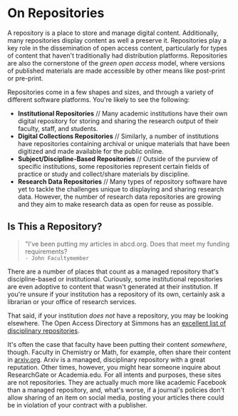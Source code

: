 # On Repositories

A repository is a place to store and manage digital content. Additionally, many repositories display content as well a preserve it. Repositories play a key role in the dissemination of open access content, particularly for types of content that haven't traditionally had distribution platforms. Repositories are also the cornerstone of the *green open access* model, where versions of published materials are made accessible by other means like post-print or pre-print. 

Repositories come in a few shapes and sizes, and through a variety of different software platforms. You're likely to see the following:


- **Institutional Repositories** // Many academic institutions have their own digital repository for storing and sharing the research output of their faculty, staff, and students. 
- **Digital Collections Repositories** // Similarly, a number of institutions have repositories containing archival or unique materials that have been digitized and made available for the public online.
- **Subject/Discipline-Based Repositories** // Outside of the purview of specific institutions, some repositories represent certain fields of practice or study and collect/share materials by discipline. 
- **Research Data Repositories** // Many types of repository software have yet to tackle the challenges unique to displaying and sharing research data. However, the number of research data repositories are growing and they aim to make research data as open for reuse as possible. 

## Is This a Repository?

> "I've been putting my articles in abcd.org. Does that meet my funding requirements?  
```- John Facultymember ```

There are a number of places that count as a managed repository that's discipline-based or institutional. Curiously, some institutional repositories are even adoptive to content that wasn't generated at their institution. If you're unsure if your institution has a repository of its own, certainly ask a librarian or your office of research services. 

That said, if your institution *does not* have a repository, you may be looking elsewhere. The Open Access Directory at Simmons has an [excellent list of disciplinary repositories](http://oad.simmons.edu/oadwiki/Disciplinary_repositories).

It's often the case that faculty have been putting their content *somewhere*, though. Faculty in Chemistry or Math, for example, often share their content in [arxiv.org](http://arxiv.org/). Arxiv is a managed, disciplinary repository with a great reputation. Other times, however, you might hear someone inquire about ResearchGate or Academia.edu. For all intents and purposes, these sites are not repositories. They are actually much more like academic Facebook than a managed repository, and, what's worse, if a journal's policies don't allow sharing of an item on social media, posting your articles there could be in violation of your contract with a publisher. 







